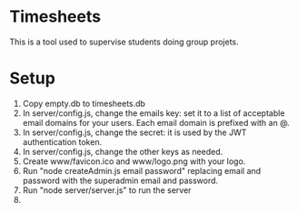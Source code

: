 # Timesheets
This is a tool used to supervise students doing group projets.

# Setup

1. Copy empty.db to timesheets.db
2. In server/config.js, change the emails key: set it to a list of acceptable email domains for your users. Each email domain is prefixed with an @.
3. In server/config.js, change the secret: it is used by the JWT authentication token.
4. In server/config.js, change the other keys as needed.
5. Create www/favicon.ico and www/logo.png with your logo.
6. Run "node createAdmin.js email password" replacing email and password with the superadmin email and password.
7. Run "node server/server.js" to run the server
8. 

